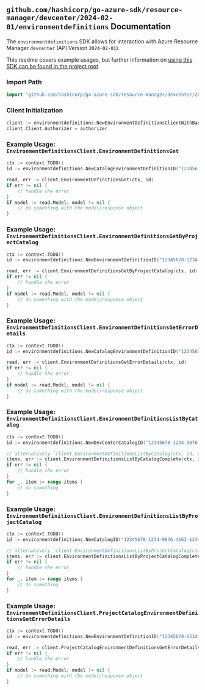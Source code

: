 
## `github.com/hashicorp/go-azure-sdk/resource-manager/devcenter/2024-02-01/environmentdefinitions` Documentation

The `environmentdefinitions` SDK allows for interaction with Azure Resource Manager `devcenter` (API Version `2024-02-01`).

This readme covers example usages, but further information on [using this SDK can be found in the project root](https://github.com/hashicorp/go-azure-sdk/tree/main/docs).

### Import Path

```go
import "github.com/hashicorp/go-azure-sdk/resource-manager/devcenter/2024-02-01/environmentdefinitions"
```


### Client Initialization

```go
client := environmentdefinitions.NewEnvironmentDefinitionsClientWithBaseURI("https://management.azure.com")
client.Client.Authorizer = authorizer
```


### Example Usage: `EnvironmentDefinitionsClient.EnvironmentDefinitionsGet`

```go
ctx := context.TODO()
id := environmentdefinitions.NewCatalogEnvironmentDefinitionID("12345678-1234-9876-4563-123456789012", "example-resource-group", "devCenterName", "catalogName", "environmentDefinitionName")

read, err := client.EnvironmentDefinitionsGet(ctx, id)
if err != nil {
	// handle the error
}
if model := read.Model; model != nil {
	// do something with the model/response object
}
```


### Example Usage: `EnvironmentDefinitionsClient.EnvironmentDefinitionsGetByProjectCatalog`

```go
ctx := context.TODO()
id := environmentdefinitions.NewEnvironmentDefinitionID("12345678-1234-9876-4563-123456789012", "example-resource-group", "projectName", "catalogName", "environmentDefinitionName")

read, err := client.EnvironmentDefinitionsGetByProjectCatalog(ctx, id)
if err != nil {
	// handle the error
}
if model := read.Model; model != nil {
	// do something with the model/response object
}
```


### Example Usage: `EnvironmentDefinitionsClient.EnvironmentDefinitionsGetErrorDetails`

```go
ctx := context.TODO()
id := environmentdefinitions.NewCatalogEnvironmentDefinitionID("12345678-1234-9876-4563-123456789012", "example-resource-group", "devCenterName", "catalogName", "environmentDefinitionName")

read, err := client.EnvironmentDefinitionsGetErrorDetails(ctx, id)
if err != nil {
	// handle the error
}
if model := read.Model; model != nil {
	// do something with the model/response object
}
```


### Example Usage: `EnvironmentDefinitionsClient.EnvironmentDefinitionsListByCatalog`

```go
ctx := context.TODO()
id := environmentdefinitions.NewDevCenterCatalogID("12345678-1234-9876-4563-123456789012", "example-resource-group", "devCenterName", "catalogName")

// alternatively `client.EnvironmentDefinitionsListByCatalog(ctx, id, environmentdefinitions.DefaultEnvironmentDefinitionsListByCatalogOperationOptions())` can be used to do batched pagination
items, err := client.EnvironmentDefinitionsListByCatalogComplete(ctx, id, environmentdefinitions.DefaultEnvironmentDefinitionsListByCatalogOperationOptions())
if err != nil {
	// handle the error
}
for _, item := range items {
	// do something
}
```


### Example Usage: `EnvironmentDefinitionsClient.EnvironmentDefinitionsListByProjectCatalog`

```go
ctx := context.TODO()
id := environmentdefinitions.NewCatalogID("12345678-1234-9876-4563-123456789012", "example-resource-group", "projectName", "catalogName")

// alternatively `client.EnvironmentDefinitionsListByProjectCatalog(ctx, id)` can be used to do batched pagination
items, err := client.EnvironmentDefinitionsListByProjectCatalogComplete(ctx, id)
if err != nil {
	// handle the error
}
for _, item := range items {
	// do something
}
```


### Example Usage: `EnvironmentDefinitionsClient.ProjectCatalogEnvironmentDefinitionsGetErrorDetails`

```go
ctx := context.TODO()
id := environmentdefinitions.NewEnvironmentDefinitionID("12345678-1234-9876-4563-123456789012", "example-resource-group", "projectName", "catalogName", "environmentDefinitionName")

read, err := client.ProjectCatalogEnvironmentDefinitionsGetErrorDetails(ctx, id)
if err != nil {
	// handle the error
}
if model := read.Model; model != nil {
	// do something with the model/response object
}
```
